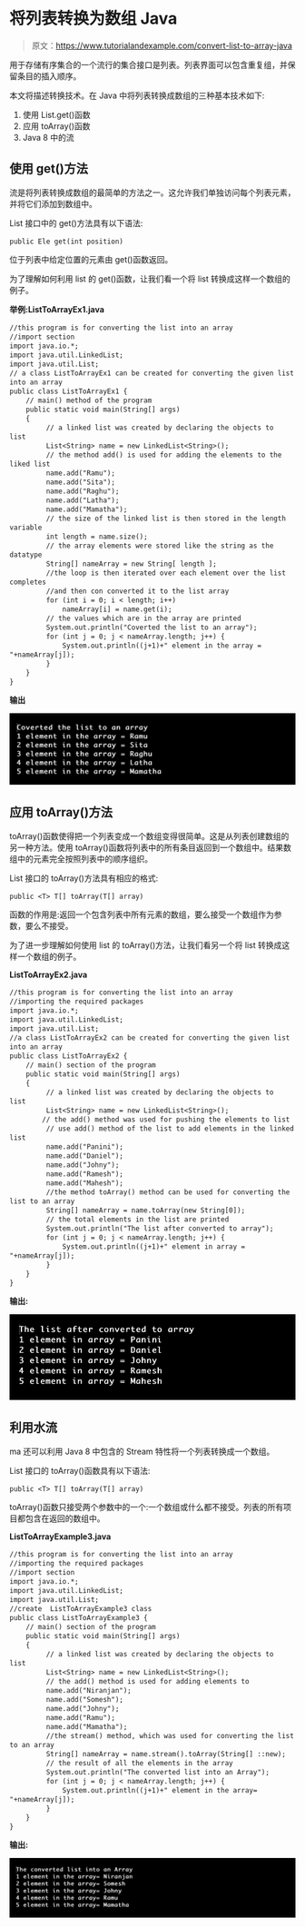 # 将列表转换为数组 Java

> 原文：<https://www.tutorialandexample.com/convert-list-to-array-java>

用于存储有序集合的一个流行的集合接口是列表。列表界面可以包含重复组，并保留条目的插入顺序。

本文将描述转换技术。在 Java 中将列表转换成数组的三种基本技术如下:

1.  使用 List.get()函数
2.  应用 toArray()函数
3.  Java 8 中的流

## 使用 get()方法

流是将列表转换成数组的最简单的方法之一。这允许我们单独访问每个列表元素，并将它们添加到数组中。

List 接口中的 get()方法具有以下语法:

```
public Ele get(int position)
```

位于列表中给定位置的元素由 get()函数返回。

为了理解如何利用 list 的 get()函数，让我们看一个将 list 转换成这样一个数组的例子。

**举例:ListToArrayEx1.java**

```
//this program is for converting the list into an array
//import section
import java.io.*;  
import java.util.LinkedList;  
import java.util.List;  
// a class ListToArrayEx1 can be created for converting the given list into an array
public class ListToArrayEx1 {  
    // main() method of the program
    public static void main(String[] args)  
    {  
         // a linked list was created by declaring the objects to list 
         List<String> name = new LinkedList<String>();  
         // the method add() is used for adding the elements to the liked list 
         name.add("Ramu");  
         name.add("Sita");  
         name.add("Raghu");  
         name.add("Latha");  
         name.add("Mamatha");  
         // the size of the linked list is then stored in the length variable  
         int length = name.size();  
         // the array elements were stored like the string as the datatype  
         String[] nameArray = new String[ length ]; 
         //the loop is then iterated over each element over the list completes
         //and then con converted it to the list array 
         for (int i = 0; i < length; i++)  
             nameArray[i] = name.get(i);  
         // the values which are in the array are printed  
         System.out.println("Coverted the list to an array");  
         for (int j = 0; j < nameArray.length; j++) {  
             System.out.println((j+1)+" element in the array = "+nameArray[j]);  
         }  
    }   
} 
```

**输出**

![Convert list to array Java](img/200c9a0c8946d62a248a143c355a1998.png)

## 应用 toArray()方法

toArray()函数使得把一个列表变成一个数组变得很简单。这是从列表创建数组的另一种方法。使用 toArray()函数将列表中的所有条目返回到一个数组中。结果数组中的元素完全按照列表中的顺序组织。

List 接口的 toArray()方法具有相应的格式:

```
public <T> T[] toArray(T[] array)  
```

函数的作用是:返回一个包含列表中所有元素的数组，要么接受一个数组作为参数，要么不接受。

为了进一步理解如何使用 list 的 toArray()方法，让我们看另一个将 list 转换成这样一个数组的例子。

**ListToArrayEx2.java**

```
//this program is for converting the list into an array
//importing the required packages
import java.io.*;
import java.util.LinkedList;  
import java.util.List;  
//a class ListToArrayEx2 can be created for converting the given list into an array
public class ListToArrayEx2 {  
    // main() section of the program 
    public static void main(String[] args)  
    {  
         // a linked list was created by declaring the objects to list 
         List<String> name = new LinkedList<String>(); 
        // the add() method was used for pushing the elements to list 
         // use add() method of the list to add elements in the linked list  
         name.add("Panini");  
         name.add("Daniel");  
         name.add("Johny"); 
         name.add("Ramesh");  
         name.add("Mahesh");
         //the method toArray() method can be used for converting the list to an array
         String[] nameArray = name.toArray(new String[0]);  
         // the total elements in the list are printed  
         System.out.println("The list after converted to array");  
         for (int j = 0; j < nameArray.length; j++) {  
             System.out.println((j+1)+" element in array = "+nameArray[j]);  
         }  
    }   
} 
```

**输出:**

![Convert list to array Java](img/023087c43f96b8bd3c1aeda0ee572c68.png)

## 利用水流

ma 还可以利用 Java 8 中包含的 Stream 特性将一个列表转换成一个数组。

List 接口的 toArray()函数具有以下语法:

```
public <T> T[] toArray(T[] array) 
```

toArray()函数只接受两个参数中的一个:一个数组或什么都不接受。列表的所有项目都包含在返回的数组中。

**ListToArrayExample3.java**

```
//this program is for converting the list into an array
//importing the required packages
//import section
import java.io.*;  
import java.util.LinkedList;  
import java.util.List;  
//create  ListToArrayExample3 class
public class ListToArrayExample3 {  
    // main() section of the program 
    public static void main(String[] args)  
    {  
         // a linked list was created by declaring the objects to list   
         List<String> name = new LinkedList<String>();  
         // the add() method is used for adding elements to 
         name.add("Niranjan");  
         name.add("Somesh");  
         name.add("Johny");  
         name.add("Ramu");  
         name.add("Mamatha");  
         //the stream() method, which was used for converting the list to an array
         String[] nameArray = name.stream().toArray(String[] ::new);  
         // the result of all the elements in the array
         System.out.println("The converted list into an Array");  
         for (int j = 0; j < nameArray.length; j++) {  
             System.out.println((j+1)+" element in the array= "+nameArray[j]);  
         }  
    }   
} 
```

**输出:**

![Convert list to array Java](img/ccd9134bb55794095df047481f86a365.png)